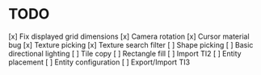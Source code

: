# TODO
[x] Fix displayed grid dimensions
[x] Camera rotation
[x] Cursor material bug
[x] Texture picking
[x] Texture search filter
[ ] Shape picking
[ ] Basic directional lighting
[ ] Tile copy
[ ] Rectangle fill
[ ] Import TI2
[ ] Entity placement
[ ] Entity configuration
[ ] Export/Import TI3